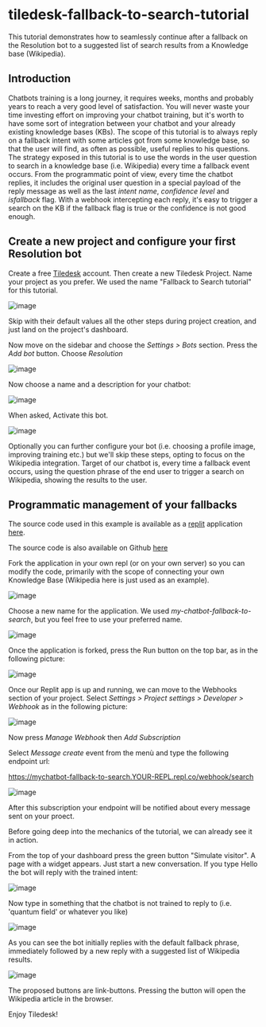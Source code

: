 # tiledesk-fallback-to-search-tutorial

This tutorial demonstrates how to seamlessly continue after a fallback on the Resolution bot to a suggested list of search results from a Knowledge base (Wikipedia).

## Introduction

Chatbots training is a long journey, it requires weeks, months and probably years to reach a very good level of satisfaction.
You will never waste your time investing effort on improving your chatbot training, but it's worth to have some sort of integration between your chatbot and your already existing knowledge bases (KBs). The scope of this tutorial is to always reply on a fallback intent with some articles got from some knowledge base, so that the user will find, as often as possible, useful replies to his questions. The strategy exposed in this tutorial is to use the words in the user question to search in a knowledge base (i.e. Wikipedia) every time a fallback event occurs. From the programmatic point of view, every time the chatbot replies, it includes the original user question in a special payload of the reply message as well as the last _intent name_, _confidence level_ and _isfallback_ flag. With a webhook intercepting each reply, it's easy to trigger a search on the KB if the fallback flag is true or the confidence is not good enough.

## Create a new project and configure your first Resolution bot

Create a free [Tiledesk](https://tiledesk.com/) account. Then create a new Tiledesk Project. Name your project as you prefer. We used the name "Fallback to Search tutorial" for this tutorial.

![image](https://user-images.githubusercontent.com/32564846/116856257-1e64de00-abfb-11eb-8934-af31a980dbd9.png)

Skip with their default values all the other steps during project creation, and just land on the project's dashboard.

Now move on the sidebar and choose the _Settings > Bots_ section. Press the _Add bot_ button. Choose _Resolution_

![image](https://user-images.githubusercontent.com/32564846/120277845-e19d0d00-c2b4-11eb-9e7a-7e67b9751a43.png)

Now choose a name and a description for your chatbot:

![image](https://user-images.githubusercontent.com/32564846/120278354-77389c80-c2b5-11eb-85b4-4546ed000b4a.png)

When asked, Activate this bot.

![image](https://user-images.githubusercontent.com/32564846/120278436-90d9e400-c2b5-11eb-8f8a-a71cb473fa4b.png)

Optionally you can further configure your bot (i.e. choosing a profile image, improving training etc.) but we'll skip these steps, opting to focus on the Wikipedia integration. Target of our chatbot is, every time a fallback event occurs, using the question phrase of the end user to trigger a search on Wikipedia, showing the results to the user.

## Programmatic management of your fallbacks

The source code used in this example is available as a [replit](https://replit.com) application [here](https://replit.com/@tiledesk/chatbot-fallback-to-search#index.js).

The source code is also available on Github [here](https://github.com/Tiledesk/tiledesk-fallback-to-search-tutorial)

Fork the application in your own repl (or on your own server) so you can modify the code, primarily with the scope of connecting your own Knowledge Base (Wikipedia here is just used as an example).

![image](https://user-images.githubusercontent.com/32564846/120932896-f3891080-c6f7-11eb-9c10-1203e03101bc.png)

Choose a new name for the application. We used _my-chatbot-fallback-to-search_, but you feel free to use your preferred name.

![image](https://user-images.githubusercontent.com/32564846/120932951-321ecb00-c6f8-11eb-94c4-9a60a6d948ab.png)

Once the application is forked, press the Run button on the top bar, as in the following picture:

![image](https://user-images.githubusercontent.com/32564846/120933051-ace7e600-c6f8-11eb-8728-b023a4653a8d.png)

Once our Replit app is up and running, we can move to the Webhooks section of your project. Select _Settings > Project settings > Developer > Webhook_ as in the following picture:

![image](https://user-images.githubusercontent.com/32564846/120284180-4871f480-c2bc-11eb-8262-bc0d21a1049a.png)

Now press _Manage Webhook_ then _Add Subscription_

Select *Message create* event from the menù and type the following endpoint url:

https://mychatbot-fallback-to-search.YOUR-REPL.repl.co/webhook/search

![image](https://user-images.githubusercontent.com/32564846/120284466-8ff88080-c2bc-11eb-8de6-208f2dfade0c.png)

After this subscription your endpoint will be notified about every message sent on your proect.

Before going deep into the mechanics of the tutorial, we can already see it in action.

From the top of your dashboard press the green button "Simulate visitor". A page with a widget appears. Just start a new conversation. If you type Hello the bot will reply with the trained intent:

![image](https://user-images.githubusercontent.com/32564846/120288118-2a0df800-c2c0-11eb-8ca7-fa2779df3704.png)

Now type in something that the chatbot is not trained to reply to (i.e. 'quantum field' or whatever you like)

![image](https://user-images.githubusercontent.com/32564846/120288614-b28c9880-c2c0-11eb-88fd-9b445ec73f13.png)

As you can see the bot initially replies with the default fallback phrase, immediately followed by a new reply with a suggested list of Wikipedia results.

![image](https://user-images.githubusercontent.com/32564846/120288813-eb2c7200-c2c0-11eb-915a-0f74a5c198a0.png)
 
The proposed buttons are link-buttons. Pressing the button will open the Wikipedia article in the browser.

Enjoy Tiledesk!
